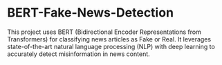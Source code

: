 # BERT-Fake-News-Detection
This project uses BERT (Bidirectional Encoder Representations from Transformers) for classifying news articles as Fake or Real. It leverages state-of-the-art natural language processing (NLP) with deep learning to accurately detect misinformation in news content.
